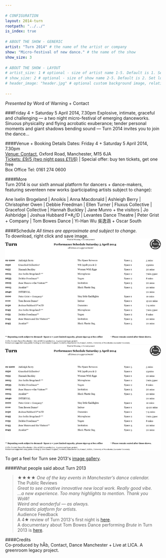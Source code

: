 ```yaml
---

# CONFIGURATION
layout: 2014-turn
rootpath: "../../"
is_index: true

# ABOUT THE SHOW - GENERIC
artist: "Turn 2014" # the name of the artist or company
show: "Micro-festival of new dance." # the name of the show
show_size: 3

# ABOUT THE SHOW - LAYOUT
# artist_size: 1 # optional - size of artist name 1-5. Default is 1. Set longer names to lower values
# show_size: 2 # optional - size of show name 2-5. Default is 2. Set longer names to lower values
# header_image: "header.jpg" # optional custom background image, relative to current page

---
```

*Presented by* Word of Warning + Contact    
         
###Friday 4 + Saturday 5 April 2014, 7.30pm
Explosive, intimate, graceful and challenging — a two night micro-festival of emerging danceworks. Sinuous physicality and flying acrobatic exuberance; tender personal moments and giant shadows bending sound — Turn 2014 invites you to join the dance…          
         
####Venue + Booking Details
Dates: Friday 4 + Saturday 5 April 2014, 7.30pm    
[Venue: Contact](http://contactmcr.com/visit/getting-here/), Oxford Road, Manchester, M15 6JA    
[Tickets: £9/5 (two night pass £11/6)](https://contactmcr.com/whats-on/13070-turn-2014/booking/) | Special offer: buy ten tickets, get one free    
Box Office Tel: 0161 274 0600   
      
####More      
Turn 2014 is our sixth annual platform for dancers + dance-makers, featuring seventeen new works (participating artists subject to change):

Ane Iselin Brogeland | Anoikis | Anna Macdonald | Ashleigh Berry | Christopher Owen | Debbie Freedman | Ellen Turner | Fluxus Collective | Gracefool Collective | Hannah Buckley | Jane Munro + the visitors |  Jo Ashbridge | Joshua Hubbard F\*\#¿\!D | Levantes Dance Theatre | Peter Grist + Company | Tom Bowes Dance | Yi-Han Wu 吳逸涵 + Oscar South        

####Schedule *All times are approximate and subject to change.*          
To download, right click and save image.    
![Turn Schedule Friday](Turnsatsched.jpg)    
![Turn Schedule Saturday](Turnsatsched.jpg)      
         
To get a feel for Turn see 2013's [image gallery](/galleries/2013-turn).      
         
####What people said about Turn 2013    
>★★★★ *One of the key events in Manchester’s dance calendar.*<br>The Public Reviews     
>*Great to see creative innovative new local work. Really good vibe.*<br>*…a new experience. Too many highlights to mention. Thank you WoW!*<br>*Weird and wonderful — as always.*<br>*Fantastic platform for artists.*<br>Audience Feedback      
A 4★ review of Turn 2013's first night is [here](http://www.thepublicreviews.com/turn-2013-contact-manchester/).    
A documentary about Tom Bowes Dance performing *Brute* in Turn 2013 is [here](http://vimeo.com/66465915).   
    
####Credits         
Co-produced by hÅb, Contact, Dance Manchester + Live at LICA. A greenroom legacy project.
